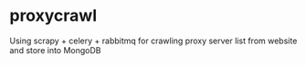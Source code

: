 # proxycrawl
Using scrapy + celery + rabbitmq for crawling proxy server list from website and store into MongoDB 
